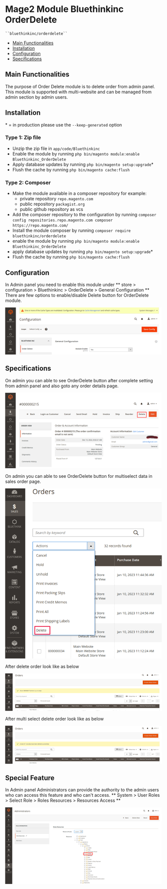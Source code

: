 ﻿# Mage2 Module Bluethinkinc OrderDelete

    ``bluethinkinc/orderdelete``

-   [Main Functionalities](#markdown-header-main-functionalities)
-   [Installation](#markdown-header-installation)
-   [Configuration](#markdown-header-configuration)
-   [Specifications](#markdown-header-specifications)

## Main Functionalities

The purpose of Order Delete module is to delete order from admin panel. This module is supported with multi-website and can be managed from admin section by admin users.

## Installation

\* = in production please use the `--keep-generated` option

### Type 1: Zip file

-   Unzip the zip file in `app/code/Bluethinkinc`
-   Enable the module by running `php bin/magento module:enable Bluethinkinc_OrderDelete`
-   Apply database updates by running `php bin/magento setup:upgrade`\*
-   Flush the cache by running `php bin/magento cache:flush`

### Type 2: Composer

-   Make the module available in a composer repository for example:
    -   private repository `repo.magento.com`
    -   public repository `packagist.org`
    -   public github repository as vcs
-   Add the composer repository to the configuration by running `composer config repositories.repo.magento.com composer https://repo.magento.com/`
-   Install the module composer by running `composer require bluethinkinc/orderdelete`
-   enable the module by running `php bin/magento module:enable Bluethinkinc_OrderDelete`
-   apply database updates by running `php bin/magento setup:upgrade`\*
-   Flush the cache by running `php bin/magento cache:flush`

## Configuration

In Admin panel you need to enable this module under
** store > configuration > Bluethinkinc > OrderDelete > General Configuration **
There are few options to enable/disable Delete button for OrderDelete module.

!['OrderDelete Configuration'](docs/configuration.png)

## Specifications

On admin you can able to see OrderDelete button after complete setting from admin panel and also goto any order details page.

!['Delete Button'](docs/OrderDelete.png)

On admin you can able to see OrderDelete button for multiselect data in sales order page.

!['Delete Button'](docs/MultiOrderDelete.png)

After delete order look like as below

!['Delete Success Page'](docs/OrderDeleteSuccess.png)

After multi select delete order look like as below

!['Multi Select Delete Success Page'](docs/MultiOrderDeleteSuccess.png)

## Special Feature

In Admin panel Administrators can provide the authority to the admin users who can access
this feature and who can't access.
** System > User Roles > Select Role > Roles Resources > Resources Access **

!['Delete Button Accessbility'](docs/ACL.png)
